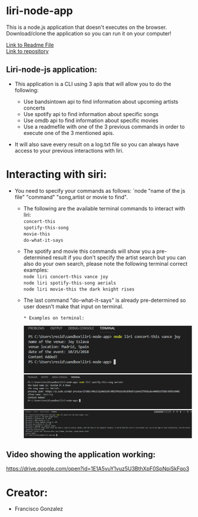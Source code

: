 # liri-node-app


This is a node.js application that doesn't executes on the browser.
Download/clone the application so you can run it on your computer!


<a href="https://lugof.github.io/liri-node-app/">Link to Readme File</a>   
<a href="https://github.com/lugof/liri-node-app">Link to repository</a>   


## Liri-node-js application:

* This application is a CLI using 3 apis that will allow you to do the following:
    * Use bandsintown api to find information about upcoming artists concerts
    * Use spotify api to find information about specific songs
    * Use omdb api to find information about specific movies
    * Use a readmefile with one of the 3 previous commands in order to execute one of the 3 mentioned apis.

* It will also save every result on a log.txt file so you can always have access to your previous interactions with liri.

# Interacting with siri:
 * You need to specify your commands as follows:  `node "name of the js file" "command" "song,artist or movie to find".

    * The following are the available terminal commands to interact with liri:  
            `concert-this`  
            `spotify-this-song`  
            `movie-this`  
            `do-what-it-says`  
     * The spotify and movie this commands will show you a pre-determined result if you don't specify the artist search but you can also do your own search, please note the following terminal correct examples:  
            `node liri concert-this vance joy`  
            `node liri spotify-this-song aerials`  
            `node liri movie-this the dark knight rises`  

            
     * The last command "do-what-it-says" is already pre-determined so user doesn't make that input on terminal.

           * Examples on terminal:
            
        ![concert-this](./concert-this.png)  
        ![spotify-this-song](./spotify-this-song.png)  
        ![movie-this](./movie-this.png)  

   
## Video showing the application working:

 
https://drive.google.com/open?id=1E1A5vuY1vuz5U3BthXpF0SpNpiSkFqo3


# Creator:
* Francisco Gonzalez